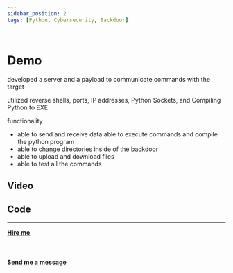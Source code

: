 ```yaml
---
sidebar_position: 2
tags: [Python, Cybersecurity, Backdoor]

---
```


# Demo

developed a server and a payload to communicate commands with the target

utilized reverse shells, ports, IP addresses, Python Sockets, and Compiling Python to EXE

functionality
- able to send and receive data able to execute commands and compile the python program
- able to change directories inside of the backdoor
- able to upload and download files
- able to test all the commands

## Video

## Code

<hr></hr>

<a href="https://calendly.com/mattherzog/business-chat" target="_blank"><b><u>Hire me</u></b></a>
<br></br>
<br></br>
<a href="mailto:matt@mattherzog.me" target="_blank"><b><u>Send me a message</u></b></a>